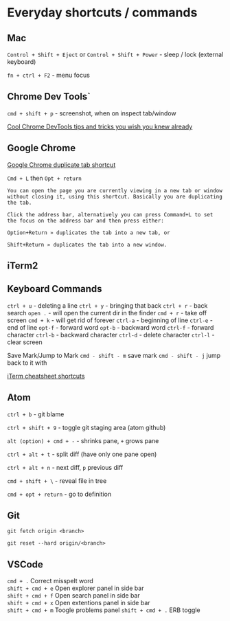 # Everyday shortcuts / commands

## Mac

`Control + Shift + Eject` or `Control + Shift + Power` - sleep / lock (external keyboard)

`fn + ctrl + F2` - menu focus

## Chrome Dev Tools`

`cmd + shift + p` - screenshot, when on inspect tab/window

[Cool Chrome DevTools tips and tricks you wish you knew already](https://medium.freecodecamp.org/cool-chrome-devtools-tips-and-tricks-you-wish-you-knew-already-f54f65df88d2)

## Google Chrome

[Google Chrome duplicate tab shortcut](http://hints.macworld.com/article.php?story=20110214102729988)

`Cmd + L` then `Opt + return`

```text
You can open the page you are currently viewing in a new tab or window without closing it, using this shortcut. Basically you are duplicating the tab.

Click the address bar, alternatively you can press Command+L to set the focus on the address bar and then press either:

Option+Return » duplicates the tab into a new tab, or

Shift+Return » duplicates the tab into a new window.
```

## iTerm2

## Keyboard Commands

`ctrl + u` - deleting a line
`ctrl + y` - bringing that back
`ctrl + r` - back search
`open .` - will open the current dir in the finder
`cmd + r` - take off screen
`cmd + k` - will get rid of forever
`ctrl-a` - beginning of line
`ctrl-e` - end of line
`opt-f` - forward word
`opt-b` - backward word
`ctrl-f` - forward character
`ctrl-b` - backward character
`ctrl-d` - delete character
`ctrl-l` - clear screen

Save Mark/Jump to Mark
`cmd - shift - m` save mark
`cmd - shift - j` jump back to it with

[iTerm cheatsheet shortcuts](https://gist.github.com/squarism/ae3613daf5c01a98ba3a)

## Atom

`ctrl + b` - git blame

`ctrl + shift + 9` - toggle git staging area (atom github)

`alt (option) + cmd + -` - shrinks pane, `+` grows pane

`ctrl + alt + t` - split diff (have only one pane open)

`ctrl + alt + n` - next diff, `p` previous diff

`cmd + shift + \` - reveal file in tree

`cmd + opt + return` - go to definition

## Git

`git fetch origin <branch>`

`git reset --hard origin/<branch>`

## VSCode

`cmd + .` Correct misspelt word\
`shift + cmd + e` Open explorer panel in side bar\
`shift + cmd + f` Open search panel in side bar\
`shift + cmd + x` Open extentions panel in side bar\
`shift + cmd + m` Toogle problems panel
`shift + cmd + .` ERB toggle

